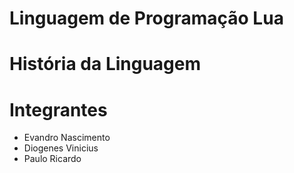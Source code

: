 # Linguagem de Programação Lua

# História da Linguagem

# Integrantes

 + Evandro Nascimento
 + Diogenes Vinicius
 + Paulo Ricardo
